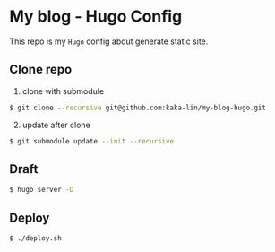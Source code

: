 # My blog - Hugo Config

This repo is my `Hugo` config about generate static site.

## Clone repo

1. clone with submodule

```bash
$ git clone --recursive git@github.com:kaka-lin/my-blog-hugo.git
```

2. update after clone

```bash
$ git submodule update --init --recursive
```

## Draft

```bash
$ hugo server -D
```

## Deploy

```bash
$ ./deploy.sh
```
